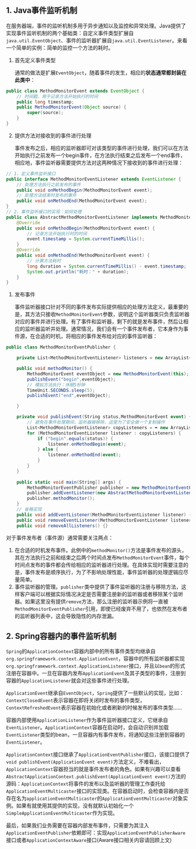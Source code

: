 ## 1. Java事件监听机制

在服务器端，事件的监听机制多用于异步通知以及监控和异常处理。Java提供了实现事件监听机制的两个基础类：自定义事件类型扩展自`java.util.EventObject`、事件的监听器扩展自`java.util.EventListener`。来看一个简单的实例：简单的监控一个方法的耗时。

1. 首先定义事件类型

   通常的做法是扩展`EventObject`，随着事件的发生，相应的**状态通常都封装在此类中**：

```java
public class MethodMonitorEvent extends EventObject {
    // 时间戳，用于记录方法开始执行的时间
    public long timestamp;
    public MethodMonitorEvent(Object source) {
        super(source);
    }
}
```

2. 提供方法对接收到的事件进行处理

   事件发布之后，相应的监听器即可对该类型的事件进行处理，我们可以在方法开始执行之前发布一个begin事件，在方法执行结束之后发布一个end事件，相应地，事件监听器需要提供方法对这两种情况下接收到的事件进行处理：

```java
// 1、定义事件监听接口
public interface MethodMonitorEventListener extends EventListener {
    // 处理方法执行之前发布的事件
    public void onMethodBegin(MethodMonitorEvent event);
    // 处理方法结束时发布的事件
    public void onMethodEnd(MethodMonitorEvent event);
}
// 2、事件监听接口的实现：如何处理
public class AbstractMethodMonitorEventListener implements MethodMonitorEventListener {
    @Override
    public void onMethodBegin(MethodMonitorEvent event) {
        // 记录方法开始执行时的时间
        event.timestamp = System.currentTimeMillis();
    }
    @Override
    public void onMethodEnd(MethodMonitorEvent event) {
        // 计算方法耗时
        long duration = System.currentTimeMillis() - event.timestamp;
        System.out.println("耗时：" + duration);
    }
}
```

1. 发布事件

   事件监听器接口针对不同的事件发布实际提供相应的处理方法定义，最重要的是，其方法只接收`MethodMonitorEvent`参数，说明这个监听器类只负责监听器对应的事件并进行处理。有了事件和监听器，剩下的就是发布事件，然后让相应的监听器监听并处理。通常情况，我们会有一个事件发布者，它本身作为事件源，在合适的时机，将相应的事件发布给对应的事件监听器：

```csharp
public class MethodMonitorEventPublisher {

    private List<MethodMonitorEventListener> listeners = new ArrayList<MethodMonitorEventListener>();

    public void methodMonitor() {
        MethodMonitorEvent eventObject = new MethodMonitorEvent(this);
        publishEvent("begin",eventObject);
        // 模拟方法执行：休眠5秒钟
        TimeUnit.SECONDS.sleep(5);
        publishEvent("end",eventObject);

    }

    private void publishEvent(String status,MethodMonitorEvent event) {
        // 避免在事件处理期间，监听器被移除，这里为了安全做一个复制操作
        List<MethodMonitorEventListener> copyListeners = ➥ new ArrayList<MethodMonitorEventListener>(listeners);
        for (MethodMonitorEventListener listener : copyListeners) {
            if ("begin".equals(status)) {
                listener.onMethodBegin(event);
            } else {
                listener.onMethodEnd(event);
            }
        }
    }
    
    public static void main(String[] args) {
        MethodMonitorEventPublisher publisher = new MethodMonitorEventPublisher();
        publisher.addEventListener(new AbstractMethodMonitorEventListener());
        publisher.methodMonitor();
    }
    // 省略实现
    public void addEventListener(MethodMonitorEventListener listener) {}
    public void removeEventListener(MethodMonitorEventListener listener) {}
    public void removeAllListeners() {}
```

对于事件发布者（事件源）通常需要关注两点：

1. 在合适的时机发布事件。此例中的`methodMonitor()`方法是事件发布的源头，其在方法执行之前和结束之后两个时间点发布`MethodMonitorEvent`事件，每个时间点发布的事件都会传给相应的监听器进行处理。在具体实现时需要注意的是，事件发布是顺序执行，为了不影响处理性能，事件监听器的处理逻辑应尽量简单。
2. 事件监听器的管理。`publisher`类中提供了事件监听器的注册与移除方法，这样客户端可以根据实际情况决定是否需要注册新的监听器或者移除某个监听器。如果这里没有提供`remove`方法，那么注册的监听器示例将一直被`MethodMonitorEventPublisher`引用，即使已经废弃不用了，也依然在发布者的监听器列表中，这会导致隐性的内存泄漏。

## 2. Spring容器内的事件监听机制

`Spring`的`ApplicationContext`容器内部中的所有事件类型均继承自`org.springframework.context.AppliationEvent`，容器中的所有监听器都实现`org.springframework.context.ApplicationListener`接口，并且以`bean`的形式注册在容器中。一旦在容器内发布`ApplicationEvent`及其子类型的事件，注册到容器的`ApplicationListener`就会对这些事件进行处理。

`ApplicationEvent`继承自`EventObject`，`Spring`提供了一些默认的实现，比如：`ContextClosedEvent`表示容器在即将关闭时发布的事件类型，`ContextRefreshedEvent`表示容器在初始化或者刷新的时候发布的事件类型......

容器内部使用`ApplicationListener`作为事件监听器接口定义，它继承自`EventListener`。`ApplicationContext`容器在启动时，会自动识别并加载`EventListener`类型的bean，一旦容器内有事件发布，将通知这些注册到容器的`EventListener`。

`ApplicationContext`接口继承了`ApplicationEventPublisher`接口，该接口提供了`void publishEvent(ApplicationEvent event)`方法定义，不难看出，`ApplicationContext`容器担当的就是事件发布者的角色。如果有兴趣可以查看`AbstractApplicationContext.publishEvent(ApplicationEvent event)`方法的源码：`ApplicationContext`将事件的发布以及监听器的管理工作委托给`ApplicationEventMulticaster`接口的实现类。在容器启动时，会检查容器内是否存在名为`applicationEventMulticaster`的`ApplicationEventMulticaster`对象实例。如果有就使用其提供的实现，没有就默认初始化一个`SimpleApplicationEventMulticaster`作为实现。

最后，如果我们业务需要在容器内部发布事件，只需要为其注入`ApplicationEventPublisher`依赖即可：实现`ApplicationEventPublisherAware`接口或者`ApplicationContextAware`接口(Aware接口相关内容请回顾上文)